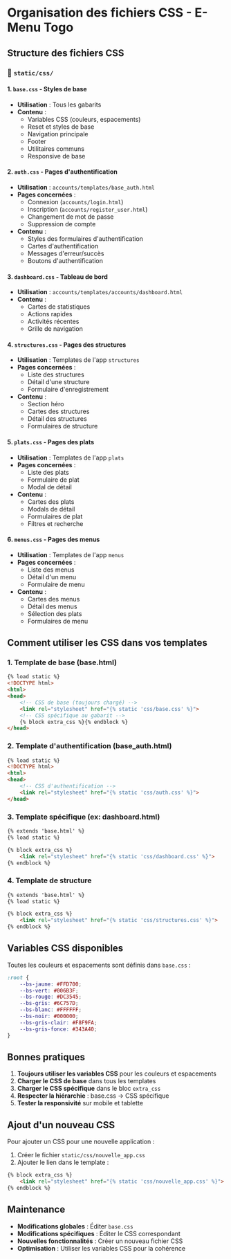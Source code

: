 # Organisation des fichiers CSS - E-Menu Togo

## Structure des fichiers CSS

### 📁 `static/css/`

#### 1. `base.css` - Styles de base
- **Utilisation** : Tous les gabarits
- **Contenu** :
  - Variables CSS (couleurs, espacements)
  - Reset et styles de base
  - Navigation principale
  - Footer
  - Utilitaires communs
  - Responsive de base

#### 2. `auth.css` - Pages d'authentification
- **Utilisation** : `accounts/templates/base_auth.html`
- **Pages concernées** :
  - Connexion (`accounts/login.html`)
  - Inscription (`accounts/register_user.html`)
  - Changement de mot de passe
  - Suppression de compte
- **Contenu** :
  - Styles des formulaires d'authentification
  - Cartes d'authentification
  - Messages d'erreur/succès
  - Boutons d'authentification

#### 3. `dashboard.css` - Tableau de bord
- **Utilisation** : `accounts/templates/accounts/dashboard.html`
- **Contenu** :
  - Cartes de statistiques
  - Actions rapides
  - Activités récentes
  - Grille de navigation

#### 4. `structures.css` - Pages des structures
- **Utilisation** : Templates de l'app `structures`
- **Pages concernées** :
  - Liste des structures
  - Détail d'une structure
  - Formulaire d'enregistrement
- **Contenu** :
  - Section héro
  - Cartes des structures
  - Détail des structures
  - Formulaires de structure

#### 5. `plats.css` - Pages des plats
- **Utilisation** : Templates de l'app `plats`
- **Pages concernées** :
  - Liste des plats
  - Formulaire de plat
  - Modal de détail
- **Contenu** :
  - Cartes des plats
  - Modals de détail
  - Formulaires de plat
  - Filtres et recherche

#### 6. `menus.css` - Pages des menus
- **Utilisation** : Templates de l'app `menus`
- **Pages concernées** :
  - Liste des menus
  - Détail d'un menu
  - Formulaire de menu
- **Contenu** :
  - Cartes des menus
  - Détail des menus
  - Sélection des plats
  - Formulaires de menu

## Comment utiliser les CSS dans vos templates

### 1. Template de base (base.html)
```html
{% load static %}
<!DOCTYPE html>
<html>
<head>
    <!-- CSS de base (toujours chargé) -->
    <link rel="stylesheet" href="{% static 'css/base.css' %}">
    <!-- CSS spécifique au gabarit -->
    {% block extra_css %}{% endblock %}
</head>
```

### 2. Template d'authentification (base_auth.html)
```html
{% load static %}
<!DOCTYPE html>
<html>
<head>
    <!-- CSS d'authentification -->
    <link rel="stylesheet" href="{% static 'css/auth.css' %}">
</head>
```

### 3. Template spécifique (ex: dashboard.html)
```html
{% extends 'base.html' %}
{% load static %}

{% block extra_css %}
    <link rel="stylesheet" href="{% static 'css/dashboard.css' %}">
{% endblock %}
```

### 4. Template de structure
```html
{% extends 'base.html' %}
{% load static %}

{% block extra_css %}
    <link rel="stylesheet" href="{% static 'css/structures.css' %}">
{% endblock %}
```

## Variables CSS disponibles

Toutes les couleurs et espacements sont définis dans `base.css` :

```css
:root {
    --bs-jaune: #FFD700;
    --bs-vert: #006B3F;
    --bs-rouge: #DC3545;
    --bs-gris: #6C757D;
    --bs-blanc: #FFFFFF;
    --bs-noir: #000000;
    --bs-gris-clair: #F8F9FA;
    --bs-gris-fonce: #343A40;
}
```

## Bonnes pratiques

1. **Toujours utiliser les variables CSS** pour les couleurs et espacements
2. **Charger le CSS de base** dans tous les templates
3. **Charger le CSS spécifique** dans le bloc `extra_css`
4. **Respecter la hiérarchie** : base.css → CSS spécifique
5. **Tester la responsivité** sur mobile et tablette

## Ajout d'un nouveau CSS

Pour ajouter un CSS pour une nouvelle application :

1. Créer le fichier `static/css/nouvelle_app.css`
2. Ajouter le lien dans le template :
```html
{% block extra_css %}
    <link rel="stylesheet" href="{% static 'css/nouvelle_app.css' %}">
{% endblock %}
```

## Maintenance

- **Modifications globales** : Éditer `base.css`
- **Modifications spécifiques** : Éditer le CSS correspondant
- **Nouvelles fonctionnalités** : Créer un nouveau fichier CSS
- **Optimisation** : Utiliser les variables CSS pour la cohérence
